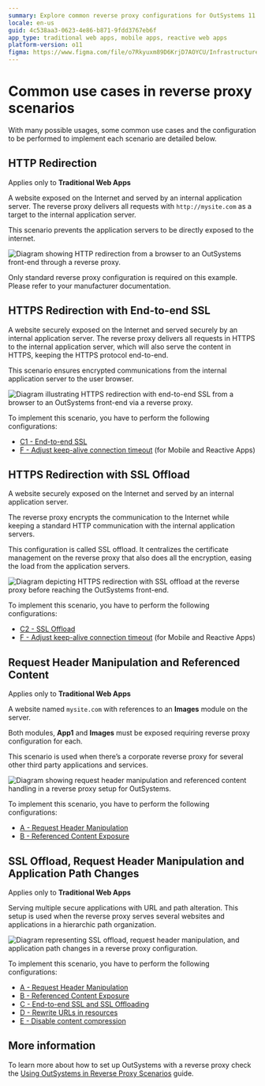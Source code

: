 ```yaml
---
summary: Explore common reverse proxy configurations for OutSystems 11 (O11) to enhance security and manage web traffic effectively.
locale: en-us
guid: 4c538aa3-0623-4e86-b871-9fdd3767eb6f
app_type: traditional web apps, mobile apps, reactive web apps
platform-version: o11
figma: https://www.figma.com/file/o7Rkyuxm89D6KrjD7AOYCU/Infrastructure?node-id=1242:557
---
```


# Common use cases in reverse proxy scenarios

With many possible usages, some common use cases and the configuration to be performed to implement each scenario are detailed below.

## HTTP Redirection

<div class="info" markdown="1">

Applies only to **Traditional Web Apps**

</div>

A website exposed on the Internet and served by an internal application server. The reverse proxy delivers all requests with `http://mysite.com` as a target to the internal application server.

This scenario prevents the application servers to be directly exposed to the internet.

![Diagram showing HTTP redirection from a browser to an OutSystems front-end through a reverse proxy.](images/reverse-proxy-use-cases-httpredirect-diag.png "HTTP Redirection Diagram")

Only standard reverse proxy configuration is required on this example. Please refer to your manufacturer documentation.

## HTTPS Redirection with End-to-end SSL

A website securely exposed on the Internet and served securely by an internal application server. The reverse proxy delivers all requests in HTTPS to the internal application server, which will also serve the content in HTTPS, keeping the HTTPS protocol end-to-end.

This scenario ensures encrypted communications from the internal application server to the user browser.

![Diagram illustrating HTTPS redirection with end-to-end SSL from a browser to an OutSystems front-end via a reverse proxy.](images/reverse-proxy-use-cases-e2eSSL-diag.png "HTTPS Redirection with End-to-end SSL Diagram")

To implement this scenario, you have to perform the following configurations:

* [C1 - End-to-end SSL](reverse-proxy-config.md#ssl-offloading)
* [F - Adjust keep-alive connection timeout](reverse-proxy-config.md#keep-alive-connection) (for Mobile and Reactive Apps)

## HTTPS Redirection with SSL Offload

A website securely exposed on the Internet and served by an internal application server.

The reverse proxy encrypts the communication to the Internet while keeping a standard HTTP communication with the internal application servers.

This configuration is called SSL offload. It centralizes the certificate management on the reverse proxy that also does all the encryption, easing the load from the application servers.

![Diagram depicting HTTPS redirection with SSL offload at the reverse proxy before reaching the OutSystems front-end.](images/reverse-proxy-use-cases-offload-diag.png "HTTPS Redirection with SSL Offload Diagram")

To implement this scenario, you have to perform the following configurations:

* [C2 - SSL Offload](reverse-proxy-config.md#ssl-offloading)
* [F - Adjust keep-alive connection timeout](reverse-proxy-config.md#keep-alive-connection) (for Mobile and Reactive Apps)

## Request Header Manipulation and Referenced Content

<div class="info" markdown="1">

Applies only to **Traditional Web Apps**

</div>

A website named `mysite.com` with references to an **Images** module on the server.

Both modules, **App1** and **Images** must be exposed requiring reverse proxy configuration for each.

This scenario is used when there’s a corporate reverse proxy for several other third party applications and services.

![Diagram showing request header manipulation and referenced content handling in a reverse proxy setup for OutSystems.](images/reverse-proxy-use-cases-header-diag.png "Request Header Manipulation and Referenced Content Diagram")

To implement this scenario, you have to perform the following configurations:

* [A - Request Header Manipulation](reverse-proxy-config.md#header-manipulation)
* [B - Referenced Content Exposure](reverse-proxy-config.md#ref-content)

## SSL Offload, Request Header Manipulation and Application Path Changes

<div class="info" markdown="1">

Applies only to **Traditional Web Apps**

</div>

Serving multiple secure applications with URL and path alteration. This setup is used when the reverse proxy serves several websites and applications in a hierarchic path organization.

![Diagram representing SSL offload, request header manipulation, and application path changes in a reverse proxy configuration.](images/reverse-proxy-use-cases-path-diag.png "SSL Offload, Request Header Manipulation and Application Path Changes Diagram")

To implement this scenario, you have to perform the following configurations:

* [A - Request Header Manipulation](reverse-proxy-config.md#header-manipulation)
* [B - Referenced Content Exposure](reverse-proxy-config.md#ref-content)
* [C - End-to-end SSL and SSL Offloading](reverse-proxy-config.md#ssl-offloading)
* [D - Rewrite URLs in resources](reverse-proxy-config.md#rewrite-urls)
* [E - Disable content compression](reverse-proxy-config.md#dis-cont-compression)

## More information

To learn more about how to set up OutSystems with a reverse proxy check the [Using OutSystems in Reverse Proxy Scenarios](intro.md) guide.
